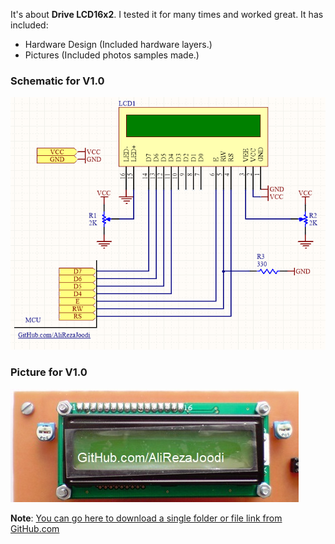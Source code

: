 It's about **Drive LCD16x2**. I tested it for many times and worked great. It has included:

- Hardware Design (Included hardware layers.)
- Pictures (Included photos samples made.)

### Schematic for V1.0
![This is an image](https://github.com/AliRezaJoodi/Electronic-Modules/blob/main/Drive%20LCD16x2/Hardware%20Design/V1.0.png?raw=true)

### Picture for V1.0
![This is an image](https://github.com/AliRezaJoodi/Electronic-Modules/blob/main/Drive%20LCD16x2/Pictures/V1.0.jpg?raw=true)

**Note**: [You can go here to download a single folder or file link from GitHub.com](https://minhaskamal.github.io/DownGit/#/home)
